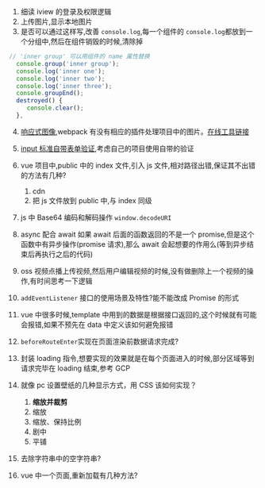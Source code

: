 1. 细读 iview 的登录及权限逻辑
2. 上传图片,显示本地图片
3. 是否可以通过这样写,改善 `console.log`,每一个组件的 `console.log`都放到一个分组中,然后在组件销毁的时候,清除掉

```javascript
// 'inner group' 可以用组件的 name 属性替换
  console.group('inner group');
  console.log('inner one');
  console.log('inner two');
  console.log('inner three');
  console.groupEnd();
  destroyed() {
     console.clear();
  },
```

4. [响应式图像](https://css-tricks.com/a-guide-to-the-responsive-images-syntax-in-html/#article-header-id-0),webpack 有没有相应的插件处理项目中的图片。[在线工具链接](https://www.responsivebreakpoints.com/)
5. [input 标准自带表单验证](https://css-tricks.com/guides/form-validation/),考虑自己的项目使用自带的验证
6. vue 项目中,public 中的 index 文件,引入 js 文件,相对路径出错,保证其不出错的方法有几种?

   1. cdn
   2. 把 js 文件放到 public 中,与 index 同级

7. js 中 Base64 编码和解码操作 `window.decodeURI`
8. async 配合 await 如果 await 后面的函数返回的不是一个 promise,但是这个函数中有异步操作(promise 请求),那么 await 会起想要的作用么(等到异步结束后再执行之后的代码)
9. oss 视频点播上传视频,然后用户编辑视频的时候,没有做删除上一个视频的操作,有时间思考一下逻辑
10. `addEventListener` 接口的使用场景及特性?能不能改成 Promise 的形式
11. vue 中很多时候,template 中用到的数据是根据接口返回的,这个时候就有可能会报错,如果不预先在 data 中定义该如何避免报错
12. `beforeRouteEnter`实现在页面渲染前数据请求完成?
13. 封装 loading 指令,想要实现的效果就是在每个页面进入的时候,部分区域等到请求完毕在 loading 结束,参考 GCP
14. 就像 pc 设置壁纸的几种显示方式，用 CSS 该如何实现？

    1. **缩放并裁剪**
    2. 缩放
    3. 缩放、保持比例
    4. 剧中
    5. 平铺

15. 去除字符串中的空字符串?
16. vue 中一个页面,重新加载有几种方法?
